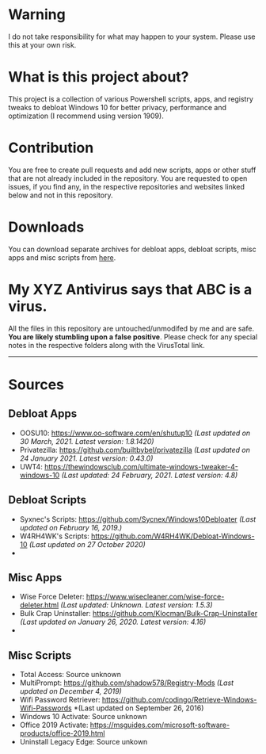 # Warning
I do not take responsibility for what may happen to your system. Please use this at your own risk.
# What is this project about?
This project is a collection of various Powershell scripts, apps, and registry tweaks to debloat Windows 10 for better privacy, performance and optimization (I recommend using version 1909).
# Contribution
You are free to create pull requests and add new scripts, apps or other stuff that are not already included in the repository.
You are requested to open issues, if you find any, in the respective repositories and websites linked below and not in this repository.
# Downloads
You can download separate archives for debloat apps, debloat scripts, misc apps and misc scripts from [here](https://github.com/Daksh777/windows10-debloat/releases).
# My XYZ Antivirus says that ABC is a virus.
All the files in this repository are untouched/unmodifed by me and are safe. **You are likely stumbling upon a false positive**. Please check for any special notes in the respective folders along with the VirusTotal link.

---
# Sources
## Debloat Apps
- OOSU10: https://www.oo-software.com/en/shutup10 *(Last updated on 30 March, 2021. Latest version: 1.8.1420)*
- Privatezilla: https://github.com/builtbybel/privatezilla *(Last updated on 24 January 2021. Latest version: 0.43.0)*
- UWT4: https://thewindowsclub.com/ultimate-windows-tweaker-4-windows-10 *(Last updated: 24 February, 2021. Latest version: 4.8)*

## Debloat Scripts
- Syxnec's Scripts: https://github.com/Sycnex/Windows10Debloater *(Last updated on February 16, 2019.)*
- W4RH4WK's Scripts: https://github.com/W4RH4WK/Debloat-Windows-10 *(Last updated on 27 October 2020)*
- 
## Misc Apps
- Wise Force Deleter: https://www.wisecleaner.com/wise-force-deleter.html *(Last updated: Unknown. Latest version: 1.5.3)*
- Bulk Crap Uninstaller: https://github.com/Klocman/Bulk-Crap-Uninstaller *(Last updated on January 26, 2020. Latest version: 4.16)*
- 
## Misc Scripts
- Total Access: Source unknown
- MultiPrompt: https://github.com/shadow578/Registry-Mods *(Last updated on December 4, 2019)*
- Wifi Password Retriever: https://github.com/codingo/Retrieve-Windows-Wifi-Passwords *(Last updated on September 26, 2016)
- Windows 10 Activate: Source unknown
- Office 2019 Activate: https://msguides.com/microsoft-software-products/office-2019.html
- Uninstall Legacy Edge: Source unkown

